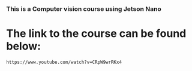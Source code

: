 ### This is a Computer vision course using Jetson Nano
# The link to the course can be found below:
```link
https://www.youtube.com/watch?v=CRpW9wrRKx4
```

